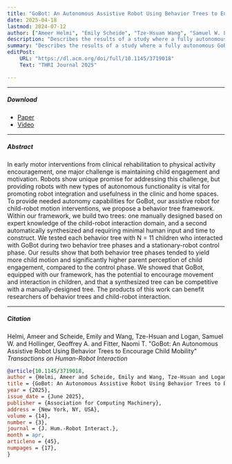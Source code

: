 ```yaml
---
title: "GoBot: An Autonomous Assistive Robot Using Behavior Trees to Encourage Child Mobility" 
date: 2025-04-18
lastmod: 2024-07-12
author: ["Ameer Helmi", "Emily Scheide", "Tze-Hsuan Wang", "Samuel W. Logan", "Geoffrey A. Hollinger", "Naomi T. Fitter"]
description: "Describes the results of a study where a fully autonomous GoBot guided by behavior trees interacted with 11 children to demonstrate if the autonomous robot could encourage children to move." 
summary: "Describes the results of a study where a fully autonomous GoBot guided by behavior trees interacted with 11 children to demonstrate if the autonomous robot could encourage children to move." 
editPost:
    URL: "https://dl.acm.org/doi/full/10.1145/3719018"
    Text: "THRI Journal 2025"

---
```


---

##### Download

+ [Paper](paper8.pdf)
+ [Video](THRI_BT_Supplemental_Video.mp4)

---

##### Abstract
In early motor interventions from clinical rehabilitation to physical activity encouragement, one major challenge is maintaining child engagement and motivation. Robots show unique promise for addressing this challenge, but providing robots with new types of autonomous functionality is vital for promoting robot integration and usefulness in the clinic and home spaces. To provide needed autonomy capabilities for GoBot, our assistive robot for child-robot motion interventions, we propose a behavior tree framework. Within our framework, we build two trees: one manually designed based on expert knowledge of the child-robot interaction domain, and a second automatically synthesized and requiring minimal human input and time to construct. We tested each behavior tree with N = 11 children who interacted with GoBot during two behavior tree phases and a stationary-robot control phase. Our results show that both behavior tree phases tended to yield more child motion and significantly higher parent perception of child engagement, compared to the control phase. We showed that GoBot, equipped with our framework, has the potential to encourage movement and interaction in children, and that a synthesized tree can be competitive with a manually-designed tree. The products of this work can benefit researchers of behavior trees and child-robot interaction.

---

##### Citation

Helmi, Ameer and Scheide, Emily and Wang, Tze-Hsuan and Logan, Samuel W. and Hollinger, Geoffrey A. and Fitter, Naomi T. "GoBot: An Autonomous Assistive Robot Using Behavior Trees to Encourage Child Mobility" *Transactions on Human-Robot Interaction*

```BibTeX
@article{10.1145/3719018,
author = {Helmi, Ameer and Scheide, Emily and Wang, Tze-Hsuan and Logan, Samuel W. and Hollinger, Geoffrey A. and Fitter, Naomi T.},
title = {GoBot: An Autonomous Assistive Robot Using Behavior Trees to Encourage Child Mobility},
year = {2025},
issue_date = {June 2025},
publisher = {Association for Computing Machinery},
address = {New York, NY, USA},
volume = {14},
number = {3},
journal = {J. Hum.-Robot Interact.},
month = apr,
articleno = {45},
numpages = {17},
}
```